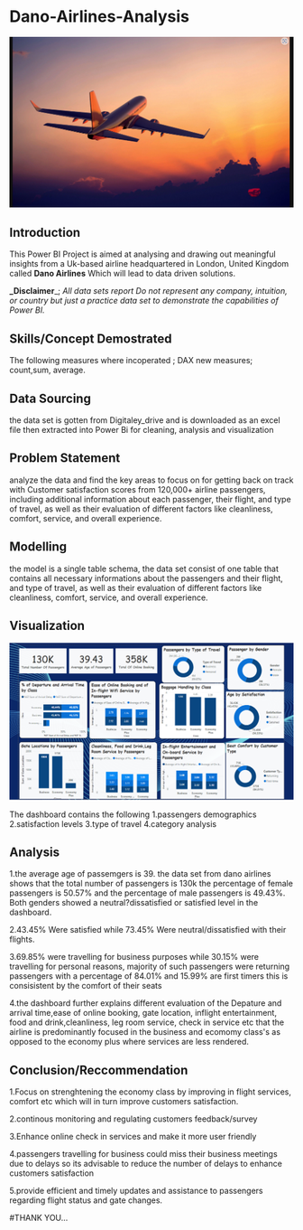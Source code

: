 # Dano-Airlines-Analysis

![](Airline.png)

## Introduction
This Power BI Project is aimed at analysing and drawing out meaningful insights from a Uk-based airline
headquartered in London, United Kingdom called **Dano Airlines** Which will lead to data driven solutions.

**_Disclaimer**_; _All data sets report Do not represent any company, intuition, or country but just a practice data set to demonstrate the capabilities of Power BI._

## Skills/Concept Demostrated
The following measures where incoperated ; DAX new measures; count,sum, average.

## Data Sourcing
the data set is gotten from Digitaley_drive and is downloaded as an excel file then extracted into Power Bi for cleaning, analysis and visualization

## Problem Statement
analyze the data and find the key areas to focus on for getting
back on track with Customer satisfaction scores from 120,000+ airline passengers, including additional information about
each passenger, their flight, and type of travel, as well as their evaluation of different factors like
cleanliness, comfort, service, and overall experience.

## Modelling
the model is a single table schema, the data set consist of one table that contains all necessary informations about the passengers and their flight, and type of travel, as well as their evaluation of different factors like
cleanliness, comfort, service, and overall experience.

## Visualization
![](dano_airline_dashboard.png)

The dashboard contains the following
1.passengers demographics
2.satisfaction levels
3.type of travel 
4.category analysis

## Analysis
1.the average age of passemgers is 39.
the data set from dano airlines shows that the total number of passengers is 130k
the percentage of female passengers is 50.57% and the percentage of male passengers is 49.43%. Both genders showed a neutral?dissatisfied or satisfied level in the dashboard.

2.43.45% Were satisfied while 73.45% Were neutral/dissatisfied with their flights.

3.69.85% were travelling for business purposes while 30.15% were travelling for personal reasons, majority of such passengers were returning passengers with a percentage of 84.01% and 15.99% are first timers this is consisistent by the comfort of their seats

4.the dashboard further explains different evaluation of the Depature and arrival time,ease of online booking, gate location, inflight entertainment, food and drink,cleanliness, leg room service, check in service etc that the airline is predominantly focused in the business and ecomomy class's as opposed to the economy plus where services are less rendered.

## Conclusion/Reccommendation
1.Focus on strenghtening the economy class by improving in flight services, comfort etc which will in turn improve customers satisfaction.

2.continous monitoring and regulating customers feedback/survey

3.Enhance online check in services and make it more user friendly

4.passengers travelling for business could miss their business meetings due to delays so its advisable to reduce the number of delays to enhance customers satisfaction

5.provide efficient and timely updates and assistance to passengers regarding flight status and gate changes.


#THANK YOU...














